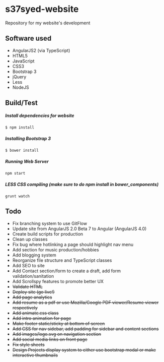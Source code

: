 # s37syed-website  
Repository for my website's development

## Software used  
* AngularJS2 (via TypeScript)  
* HTML5  
* JavaScript  
* CSS3  
* Bootstrap 3  
* jQuery  
* Less  
* NodeJS  

## Build/Test  
##### Install dependencies for website  
`$ npm install`  

##### Installing Bootstrap 3  
`$ bower install`  

##### Running Web Server  
`npm start`  

##### LESS CSS compiling (make sure to do npm install in bower_components)
`grunt watch`  

## Todo
* Fix branching system to use GitFlow
* Update site from AngularJS 2.0 Beta 7 to Angular (AngularJS 4.0)
* Create build scripts for production
* Clean up classes
* Fix bug where hotlinking a page should highlight nav menu  
* Add section for music production/hobbies  
* Add blogging system  
* Reorganize file structure and TypeScript classes  
* Add SEO to site
* Add Contact section/form to create a draft, add form validation/sanitation  
* Add Scrollspy features to promote better UX  
* ~~Validate HTML~~  
* ~~Deploy site (go live!)~~  
* ~~Add page analytics~~  
* ~~Add resume as a pdf or use Mozilla/Google PDF viewer/Resume viewer respectively~~  
* ~~Add animate.css class~~  
* ~~Add intro animation for page~~  
* ~~Make footer static/sticky at bottom of screen~~  
* ~~Add CSS for nav sidebar, add padding for sidebar and content sections~~  
* ~~Add images/logo.svg on navigation section~~  
* ~~Add social media links on front page~~  
* ~~Fix style sheets~~  
* ~~Design Projects display system to either use bootstrap modal or make interactive thumbnails~~  

